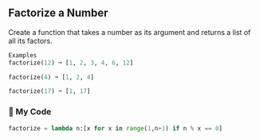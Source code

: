 ## Factorize a Number

Create a function that takes a number as its argument and returns a list of all its factors.
```python
Examples
factorize(12) ➞ [1, 2, 3, 4, 6, 12]

factorize(4) ➞ [1, 2, 4]

factorize(17) ➞ [1, 17]
```
### :snake: My Code
```python
factorize = lambda n:[x for x in range(1,n+1) if n % x == 0]
```
